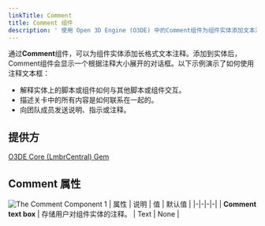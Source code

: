 ```yaml
---
linkTitle: Comment
title: Comment 组件
description: ' 使用 Open 3D Engine (O3DE) 中的Comment组件为组件实体添加文本注释。 '
---
```




通过**Comment**组件，可以为组件实体添加长格式文本注释。添加到实体后，Comment组件会显示一个根据注释大小展开的对话框。以下示例演示了如何使用注释文本框：
+ 解释实体上的脚本或组件如何与其他脚本或组件交互。
+ 描述关卡中的所有内容是如何联系在一起的。
+ 向团队成员发送说明、指示或注释。

## 提供方 ##

[O3DE Core (LmbrCentral) Gem](/docs/user-guide/gems/reference/o3de-core)

## Comment 属性 

![The Comment Component](/images/user-guide/components/reference/editor/comment-component.png)
1
| 属性 | 说明 | 值 | 默认值 |
|-|-|-|-|
| **Comment text box** | 存储用户对组件实体的注释。 | Text | None |
